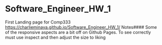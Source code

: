 # Software_Engineer_HW_1
First Landing page for Comp333
https://charlieminaya.github.io/Software_Engineer_HW_1/
Notes####
Some of the responsive aspects are a bit off on Github Pages. To see correctly must use inspect and then adjust the size to liking
